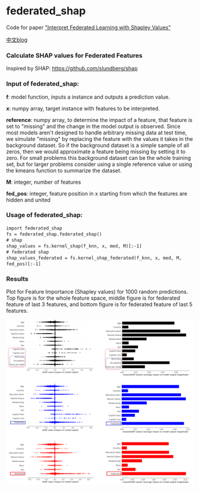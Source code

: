 # federated_shap

Code for paper ["Interpret Federated Learning with Shapley Values"](https://arxiv.org/abs/1905.04519)

[中文blog](http://www.crownpku.com/2019/05/18/%E7%94%A8Shapley%E5%80%BC%E8%A7%A3%E9%87%8A%E8%81%94%E9%82%A6%E5%AD%A6%E4%B9%A0%E6%A8%A1%E5%9E%8B.html)


### Calculate SHAP values for Federated Features

Inspired by SHAP: https://github.com/slundberg/shap



### Input of federated_shap:


**f**: model function, inputs a instance and outputs a prediction value.

**x**: numpy array, target instance with features to be interpreted.

**reference**: numpy array, to determine the impact of a feature, that feature is set to "missing" and the change in the model output is observed. Since most models aren't designed to handle arbitrary missing data at test time, we simulate "missing" by replacing the feature with the values it takes in the background dataset. So if the background dataset is a simple sample of all zeros, then we would approximate a feature being missing by setting it to zero. For small problems this background dataset can be the whole training set, but for larger problems consider using a single reference value or using the kmeans function to summarize the dataset.

**M**: integer, number of features

**fed_pos**: integer, feature position in x starting from which the features are hidden and united
 

### Usage of federated_shap:

```
import federated_shap
fs = federated_shap.federated_shap()
# shap
shap_values = fs.kernel_shap(f_knn, x, med, M)[:-1]
# federated shap
shap_values_federated = fs.kernel_shap_federated(f_knn, x, med, M, fed_pos)[:-1]
```

### Results

Plot for Feature Importance (Shapley values) for 1000 random predictions. Top figure is for the
whole feature space, middle figure is for federated feature of last 3 features, and bottom figure is for federated feature of last 5 features.

![](/img/result.png)
